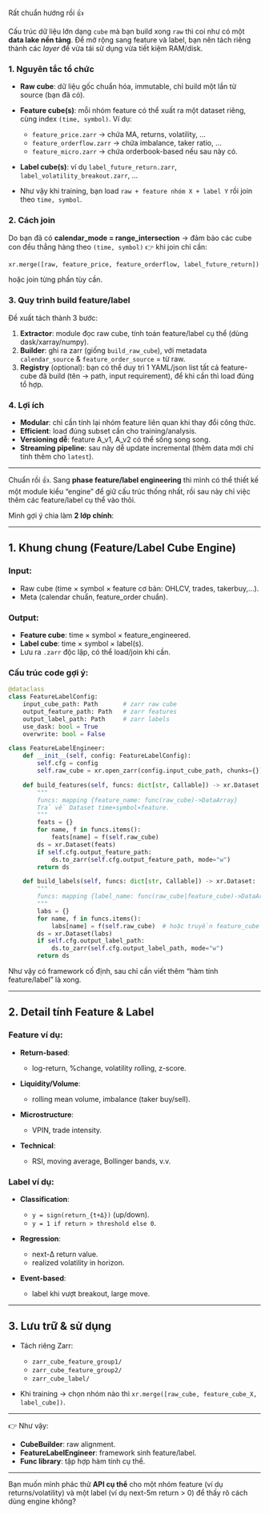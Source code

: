 Rất chuẩn hướng rồi 👍

Cấu trúc dữ liệu lớn dạng `cube` mà bạn build xong `raw` thì coi như có một **data lake nền tảng**. Để mở rộng sang feature và label, bạn nên tách riêng thành các *layer* để vừa tái sử dụng vừa tiết kiệm RAM/disk.

### 1. Nguyên tắc tổ chức

* **Raw cube**: dữ liệu gốc chuẩn hóa, immutable, chỉ build một lần từ source (bạn đã có).
* **Feature cube(s)**: mỗi nhóm feature có thể xuất ra một dataset riêng, cùng index `(time, symbol)`. Ví dụ:

  * `feature_price.zarr` → chứa MA, returns, volatility, …
  * `feature_orderflow.zarr` → chứa imbalance, taker ratio, …
  * `feature_micro.zarr` → chứa orderbook-based nếu sau này có.
* **Label cube(s)**: ví dụ `label_future_return.zarr`, `label_volatility_breakout.zarr`, …
* Như vậy khi training, bạn load `raw + feature nhóm X + label Y` rồi join theo `time, symbol`.

### 2. Cách join

Do bạn đã có **calendar_mode = range_intersection** → đảm bảo các cube con đều thẳng hàng theo `(time, symbol)`
👉 khi join chỉ cần:

```python
xr.merge([raw, feature_price, feature_orderflow, label_future_return])
```

hoặc join từng phần tùy cần.

### 3. Quy trình build feature/label

Đề xuất tách thành 3 bước:

1. **Extractor**: module đọc raw cube, tính toán feature/label cụ thể (dùng dask/xarray/numpy).
2. **Builder**: ghi ra zarr (giống `build_raw_cube`), với metadata `calendar_source` & `feature_order_source` = từ raw.
3. **Registry** (optional): bạn có thể duy trì 1 YAML/json list tất cả feature-cube đã build (tên → path, input requirement), để khi cần thì load đúng tổ hợp.

### 4. Lợi ích

* **Modular**: chỉ cần tính lại nhóm feature liên quan khi thay đổi công thức.
* **Efficient**: load đúng subset cần cho training/analysis.
* **Versioning dễ**: feature A_v1, A_v2 có thể sống song song.
* **Streaming pipeline**: sau này dễ update incremental (thêm data mới chỉ tính thêm cho `latest`).

---

Chuẩn rồi 👍. Sang **phase feature/label engineering** thì mình có thể thiết kế một module kiểu “engine” để giữ cấu trúc thống nhất, rồi sau này chỉ việc thêm các feature/label cụ thể vào thôi.

Mình gợi ý chia làm **2 lớp chính**:

---

## 1. Khung chung (Feature/Label Cube Engine)

### Input:

* Raw cube (time × symbol × feature cơ bản: OHLCV, trades, takerbuy,…).
* Meta (calendar chuẩn, feature_order chuẩn).

### Output:

* **Feature cube**: time × symbol × feature_engineered.
* **Label cube**: time × symbol × label(s).
* Lưu ra `.zarr` độc lập, có thể load/join khi cần.

### Cấu trúc code gợi ý:

```python
@dataclass
class FeatureLabelConfig:
    input_cube_path: Path       # zarr raw cube
    output_feature_path: Path   # zarr features
    output_label_path: Path     # zarr labels
    use_dask: bool = True
    overwrite: bool = False

class FeatureLabelEngineer:
    def __init__(self, config: FeatureLabelConfig):
        self.cfg = config
        self.raw_cube = xr.open_zarr(config.input_cube_path, chunks={})  # lazy nếu dùng dask

    def build_features(self, funcs: dict[str, Callable]) -> xr.Dataset:
        """
        funcs: mapping {feature_name: func(raw_cube)->DataArray}
        Trả về Dataset time×symbol×feature.
        """
        feats = {}
        for name, f in funcs.items():
            feats[name] = f(self.raw_cube)
        ds = xr.Dataset(feats)
        if self.cfg.output_feature_path:
            ds.to_zarr(self.cfg.output_feature_path, mode="w")
        return ds

    def build_labels(self, funcs: dict[str, Callable]) -> xr.Dataset:
        """
        funcs: mapping {label_name: func(raw_cube|feature_cube)->DataArray}
        """
        labs = {}
        for name, f in funcs.items():
            labs[name] = f(self.raw_cube)  # hoặc truyền feature_cube nếu cần
        ds = xr.Dataset(labs)
        if self.cfg.output_label_path:
            ds.to_zarr(self.cfg.output_label_path, mode="w")
        return ds
```

Như vậy có framework cố định, sau chỉ cần viết thêm “hàm tính feature/label” là xong.

---

## 2. Detail tính Feature & Label

### Feature ví dụ:

* **Return-based**:

  * log-return, %change, volatility rolling, z-score.
* **Liquidity/Volume**:

  * rolling mean volume, imbalance (taker buy/sell).
* **Microstructure**:

  * VPIN, trade intensity.
* **Technical**:

  * RSI, moving average, Bollinger bands, v.v.

### Label ví dụ:

* **Classification**:

  * `y = sign(return_{t+Δ})` (up/down).
  * `y = 1 if return > threshold else 0`.
* **Regression**:

  * next-Δ return value.
  * realized volatility in horizon.
* **Event-based**:

  * label khi vượt breakout, large move.

---

## 3. Lưu trữ & sử dụng

* Tách riêng Zarr:

  * `zarr_cube_feature_group1/`
  * `zarr_cube_feature_group2/`
  * `zarr_cube_label/`
* Khi training → chọn nhóm nào thì `xr.merge([raw_cube, feature_cube_X, label_cube])`.

---

👉 Như vậy:

* **CubeBuilder**: raw alignment.
* **FeatureLabelEngineer**: framework sinh feature/label.
* **Func library**: tập hợp hàm tính cụ thể.

---

Bạn muốn mình phác thử **API cụ thể** cho một nhóm feature (ví dụ returns/volatility) và một label (ví dụ next-5m return > 0) để thấy rõ cách dùng engine không?
